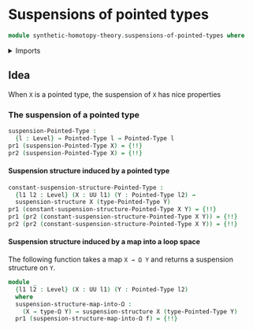 # Suspensions of pointed types

```agda
module synthetic-homotopy-theory.suspensions-of-pointed-types where
```

<details><summary>Imports</summary>

```agda
open import foundation.constant-maps
open import foundation.dependent-pair-types
open import foundation.identity-types
open import foundation.universe-levels

open import structured-types.pointed-types

open import synthetic-homotopy-theory.loop-spaces
open import synthetic-homotopy-theory.suspension-structures
open import synthetic-homotopy-theory.suspensions-of-types
```

</details>

## Idea

When `X` is a pointed type, the suspension of `X` has nice properties

### The suspension of a pointed type

```agda
suspension-Pointed-Type :
  {l : Level} → Pointed-Type l → Pointed-Type l
pr1 (suspension-Pointed-Type X) = {!!}
pr2 (suspension-Pointed-Type X) = {!!}
```

#### Suspension structure induced by a pointed type

```agda
constant-suspension-structure-Pointed-Type :
  {l1 l2 : Level} (X : UU l1) (Y : Pointed-Type l2) →
  suspension-structure X (type-Pointed-Type Y)
pr1 (constant-suspension-structure-Pointed-Type X Y) = {!!}
pr1 (pr2 (constant-suspension-structure-Pointed-Type X Y)) = {!!}
pr2 (pr2 (constant-suspension-structure-Pointed-Type X Y)) = {!!}
```

#### Suspension structure induced by a map into a loop space

The following function takes a map `X → Ω Y` and returns a suspension structure
on `Y`.

```agda
module _
  {l1 l2 : Level} (X : UU l1) (Y : Pointed-Type l2)
  where
  suspension-structure-map-into-Ω :
    (X → type-Ω Y) → suspension-structure X (type-Pointed-Type Y)
  pr1 (suspension-structure-map-into-Ω f) = {!!}
```
